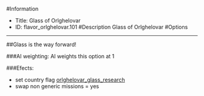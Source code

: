 #Information
 - Title: Glass of Orlghelovar
 - ID: flavor_orlghelovar.101
#Description
Glass of Orlghelovar
#Options

___
##Glass is the way forward!

###AI weighting:
AI weights this option at 1


###Efects:<ul><li>set country flag [orlghelovar_glass_research](../flags/orlghelovar_glass_research.md)</li><li>swap non generic missions = yes</li></ul>
